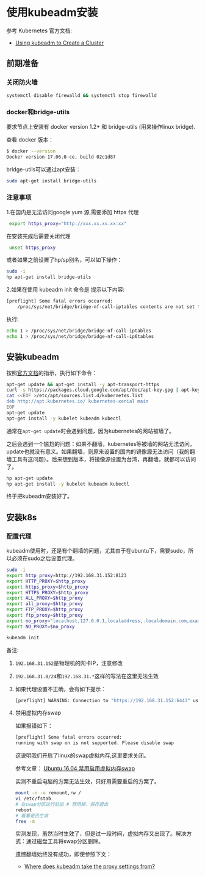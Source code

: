 # 使用kubeadm安装

参考 Kubernetes 官方文档:

- [Using kubeadm to Create a Cluster](https://kubernetes.io/docs/setup/independent/create-cluster-kubeadm/)

## 前期准备

### 关闭防火墙
```bash
systemctl disable firewalld && systemctl stop firewalld
```

### docker和bridge-utils

要求节点上安装有 docker version 1.2+ 和 bridge-utils (用来操作linux bridge).

查看 docker 版本：

```bash
$ docker --version
Docker version 17.06.0-ce, build 02c1d87
```

bridge-utils可以通过apt安装：

```bash
sudo apt-get install bridge-utils
```

### 注意事项

1.在国内是无法访问google yum 源,需要添加 https 代理

```bash
 export https_proxy="http://xxx.xx.xx.xx:xx"
```
在安装完成后需要关闭代理

```bash
 unset https_proxy
```

或者如果之前设置了hp/sp别名，可以如下操作：

```bash
sudo -i
hp apt-get install bridge-utils
```


2.如果在使用 kubeadm init 命令是 提示以下内容:

```bash
[preflight] Some fatal errors occurred:
	/proc/sys/net/bridge/bridge-nf-call-iptables contents are not set to 1
```

执行:
```bash
echo 1 > /proc/sys/net/bridge/bridge-nf-call-iptables
echo 1 > /proc/sys/net/bridge/bridge-nf-call-ip6tables
```

## 安装kubeadm

按照[官方文档](https://kubernetes.io/docs/setup/independent/install-kubeadm/)的指示，执行如下命令：

```bash
apt-get update && apt-get install -y apt-transport-https
curl -s https://packages.cloud.google.com/apt/doc/apt-key.gpg | apt-key add -
cat <<EOF >/etc/apt/sources.list.d/kubernetes.list
deb http://apt.kubernetes.io/ kubernetes-xenial main
EOF
apt-get update
apt-get install -y kubelet kubeadm kubectl
```

通常在`apt-get update`时会遇到问题，因为kubernetes的网站被墙了。

之后会遇到一个尴尬的问题：如果不翻墙，kubernetes等被墙的网站无法访问，update也就没有意义。如果翻墙，则原来设置的国内的镜像源无法访问（我的翻墙工具有这问题）。后来想到版本，将镜像源设置为台湾，再翻墙，就都可以访问了。

```bash
hp apt-get update
hp apt-get install -y kubelet kubeadm kubectl
```

终于把kubeadm安装好了。

## 安装k8s

### 配置代理

kubeadm使用时，还是有个翻墙的问题，尤其由于在ubuntu下，需要sudo，所以必须在sudo之后设置代理。

```bash
sudo -i
export http_proxy=http://192.168.31.152:8123
export HTTP_PROXY=$http_proxy
export https_proxy=$http_proxy
export HTTPS_PROXY=$http_proxy
export ALL_PROXY=$http_proxy
export all_proxy=$http_proxy
export FTP_PROXY=$http_proxy
export ftp_proxy=$http_proxy
export no_proxy="localhost,127.0.0.1,localaddress,.localdomain.com,example.com,10.18.17.16,::1,192.168.31.152"
export NO_PROXY=$no_proxy

kubeadm init
```

备注:

1. `192.168.31.152`是物理机的网卡IP，注意修改
1. `192.168.31.0/24`和`192.168.31.*`这样的写法在这里无法生效
1. 如果代理设置不正确，会有如下提示：

	```bash
    [preflight] WARNING: Connection to "https://192.168.31.152:6443" uses proxy "http://192.168.31.152:8123". If that is not intended, adjust your proxy settings
	```

1. 禁用虚拟内存swap

	如果报错如下：

	```bash
    [preflight] Some fatal errors occurred:
	running with swap on is not supported. Please disable swap
	```

	这说明我们开启了linux的swap虚拟内存,这里要求关闭。

    参考文章： [Ubuntu 16.04 禁用启用虚拟内存swap](http://blog.csdn.net/csdn_duomaomao/article/details/75142769)

    实测不重启电脑的方案无法生效，只好用需要重启的方案了。

    ```bash
    mount -n -o remount,rw /
    vi /etc/fstab
    # 在swap分区这行前加 # 禁用掉，保存退出
    reboot
    # 看看是否生效
    free -m
	```

	实测发现，虽然当时生效了，但是过一段时间，虚拟内存又出现了。解决方式：通过磁盘工具将swap分区删除。

	遗憾翻墙始终没有成功，即使参照下文：

	- [Where does kubeadm take the proxy settings from?](https://github.com/kubernetes/kubeadm/issues/324)


